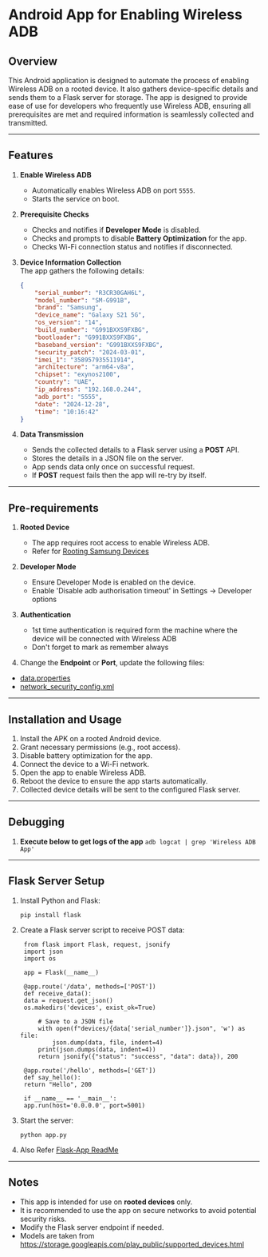 # Android App for Enabling Wireless ADB

## Overview

This Android application is designed to automate the process of enabling Wireless ADB on a rooted device.
It also gathers device-specific details and sends them to a Flask server for storage.
The app is designed to provide ease of use for developers who frequently use Wireless ADB, ensuring all prerequisites are met and required information is seamlessly collected and transmitted.

---

## Features

1. **Enable Wireless ADB**
   - Automatically enables Wireless ADB on port `5555`.
   - Starts the service on boot.

2. **Prerequisite Checks**
   - Checks and notifies if **Developer Mode** is disabled.
   - Checks and prompts to disable **Battery Optimization** for the app.
   - Checks Wi-Fi connection status and notifies if disconnected.

3. **Device Information Collection**  
   The app gathers the following details:
   ```json
   {
       "serial_number": "R3CR30GAH6L",
       "model_number": "SM-G991B",
       "brand": "Samsung",
       "device_name": "Galaxy S21 5G",
       "os_version": "14",
       "build_number": "G991BXXS9FXBG",
       "bootloader": "G991BXXS9FXBG",
       "baseband_version": "G991BXXS9FXBG",
       "security_patch": "2024-03-01",
       "imei_1": "358957935511914",
       "architecture": "arm64-v8a",
       "chipset": "exynos2100",
       "country": "UAE",
       "ip_address": "192.168.0.244",
       "adb_port": "5555",
       "date": "2024-12-28",
       "time": "10:16:42"
   }
   ```

4. **Data Transmission**
   - Sends the collected details to a Flask server using a **POST** API.
   - Stores the details in a JSON file on the server.
   - App sends data only once on successful request.
   - If **POST** request fails then the app will re-try by itself.

---

## Pre-requirements

1. **Rooted Device**
   - The app requires root access to enable Wireless ADB.
   - Refer for [Rooting Samsung Devices](app/src/main/assets/Root_Samsung_Devices.md)

2. **Developer Mode**
   - Ensure Developer Mode is enabled on the device.
   - Enable 'Disable adb authorisation timeout' in Settings -> Developer options

3. **Authentication**
   - 1st time authentication is required form the machine where the device will be connected with Wireless ADB
   - Don't forget to mark as remember always

4. Change the **Endpoint** or **Port**, update the following files:
- [data.properties](app/src/main/assets/data.properties)
- [network_security_config.xml](app/src/main/res/xml/network_security_config.xml)

---
## Installation and Usage

1. Install the APK on a rooted Android device.
2. Grant necessary permissions (e.g., root access).
3. Disable battery optimization for the app.
4. Connect the device to a Wi-Fi network.
5. Open the app to enable Wireless ADB.
6. Reboot the device to ensure the app starts automatically.
7. Collected device details will be sent to the configured Flask server.

---

## Debugging

1. **Execute below to get logs of the app**
   `adb logcat | grep 'Wireless ADB App'`

---

## Flask Server Setup

1. Install Python and Flask:
   ```
   pip install flask
   ```
2. Create a Flask server script to receive POST data:
   ```
    from flask import Flask, request, jsonify
    import json
    import os
    
    app = Flask(__name__)
    
    @app.route('/data', methods=['POST'])
    def receive_data():
    data = request.get_json()
    os.makedirs('devices', exist_ok=True)
    
        # Save to a JSON file
        with open(f"devices/{data['serial_number']}.json", 'w') as file:
            json.dump(data, file, indent=4)
        print(json.dumps(data, indent=4))
        return jsonify({"status": "success", "data": data}), 200
    
    @app.route('/hello', methods=['GET'])
    def say_hello():
    return "Hello", 200
    
    if __name__ == '__main__':
    app.run(host='0.0.0.0', port=5001)

   ```
3. Start the server:
   ```
   python app.py
   ```
4. Also Refer [Flask-App ReadMe](app/src/main/assets/flask-app/ReadMe.md)
---

## Notes

- This app is intended for use on **rooted devices** only.
- It is recommended to use the app on secure networks to avoid potential security risks.
- Modify the Flask server endpoint if needed.
- Models are taken from https://storage.googleapis.com/play_public/supported_devices.html